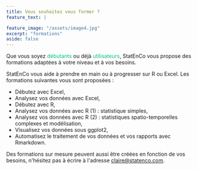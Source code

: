 ```yaml
---
title: Vous souhaitez vous former ?
feature_text: |

feature_image: "/assets/image4.jpg"
excerpt: "formations"
aside: false
---
```


Que vous soyez <span style="color: #05bf85">débutants</span> ou déjà <span style="color: #05bf85">utilisateurs</span>, StatEnCo vous propose des formations adaptées à votre niveau et à vos besoins.

StatEnCo vous aide à prendre en main ou à progresser sur R ou Excel. Les formations suivantes vous sont proposées : 
  - Débutez avec Excel,
  - Analysez vos données avec Excel,
  - Débutez avec R,
  - Analysez vos données avec R (1) : statistique simples,
  - Analysez vos données avec R (2) : statistiques spatio-temporelles complexes et modélisation,
  - Visualisez vos données sous ggplot2,
  - Automatisez le traitement de vos données et vos rapports avec Rmarkdown.

Des formations sur mesure peuvent aussi être créées en fonction de vos besoins, n'hésitez pas à écrire à l'adresse claire@statenco.com.


